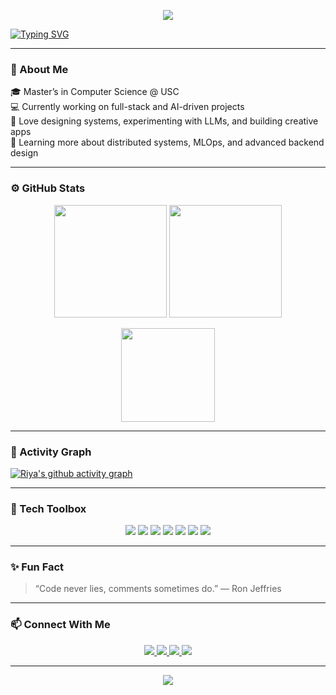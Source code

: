 <!-- Animated Header -->
<p align="center">
  <img src="https://capsule-render.vercel.app/api?type=waving&height=180&color=9C7BFF&text=Hi%20there,%20I'm%20Riya%20👋&fontAlignY=35&fontSize=38&fontColor=E2E8F0&animation=fadeIn&section=header&reversal=true"/>
</p>


<!-- Typing Intro -->
[![Typing SVG](https://readme-typing-svg.herokuapp.com?font=Fira+Code&pause=1000&color=C5A3FF&width=550&lines=Passionate+about+building+intelligent+and+scalable+systems;Exploring+ML,+Web,+and+Cloud+development;Let's+create+something+awesome+✨)](https://git.io/typing-svg)

---

### 🧠 About Me

🎓 Master’s in Computer Science @ USC  
💻 Currently working on full-stack and AI-driven projects  
🚀 Love designing systems, experimenting with LLMs, and building creative apps  
🌱 Learning more about distributed systems, MLOps, and advanced backend design  

---

### ⚙️ GitHub Stats

<p align="center">
  <img src="https://github-readme-stats.vercel.app/api?username=riyadd20&show_icons=true&theme=tokyonight&hide_border=true&border_radius=15" height="180"/>
  <img src="https://github-readme-streak-stats.herokuapp.com/?user=riyadd20&theme=tokyonight&hide_border=true&border_radius=15" height="180"/>
</p>

<p align="center">
  <img src="https://github-readme-stats.vercel.app/api/top-langs/?username=riyadd20&layout=compact&theme=tokyonight&hide_border=true&border_radius=15" height="150"/>
</p>

---

### 🧩 Activity Graph

[![Riya's github activity graph](https://github-readme-activity-graph.vercel.app/graph?username=riyadd20&theme=tokyo-night)](https://github.com/ashutosh00710/github-readme-activity-graph)

---

### 🧰 Tech Toolbox

<p align="center">
  <img src="https://img.shields.io/badge/Python-3670A0?style=for-the-badge&logo=python&logoColor=ffdd54"/>
  <img src="https://img.shields.io/badge/React-20232A?style=for-the-badge&logo=react&logoColor=61DAFB"/>
  <img src="https://img.shields.io/badge/Spring_Boot-6DB33F?style=for-the-badge&logo=spring-boot&logoColor=white"/>
  <img src="https://img.shields.io/badge/Node.js-43853D?style=for-the-badge&logo=node.js&logoColor=white"/>
  <img src="https://img.shields.io/badge/MongoDB-4EA94B?style=for-the-badge&logo=mongodb&logoColor=white"/>
  <img src="https://img.shields.io/badge/TensorFlow-FF6F00?style=for-the-badge&logo=tensorflow&logoColor=white"/>
  <img src="https://img.shields.io/badge/Docker-2496ED?style=for-the-badge&logo=docker&logoColor=white"/>
</p>

---

### ✨ Fun Fact

> “Code never lies, comments sometimes do.” — Ron Jeffries

---

### 📫 Connect With Me

<p align="center">
  <a href="https://www.linkedin.com/in/riyadeorukhkar/" target="_blank">
    <img src="https://img.shields.io/badge/LinkedIn-0A66C2?style=for-the-badge&logo=linkedin&logoColor=white"/>
  </a>
  <a href="mailto:deorukhk@usc.edu">
    <img src="https://img.shields.io/badge/Email-D14836?style=for-the-badge&logo=gmail&logoColor=white"/>
  </a>
  <a href="https://riyadeorukhkar.vercel.app/" target="_blank">
    <img src="https://img.shields.io/badge/Portfolio-9C7BFF?style=for-the-badge&logo=vercel&logoColor=white"/>
  </a>
  <a href="https://leetcode.com/riyaDD/" target="_blank">
    <img src="https://img.shields.io/badge/LeetCode-FFA116?style=for-the-badge&logo=leetcode&logoColor=white"/>
  </a>
</p>

---

<!-- Animated Footer -->
<p align="center">
  <img src="https://capsule-render.vercel.app/api?type=waving&height=120&color=9C7BFF&section=footer"/>
</p>
